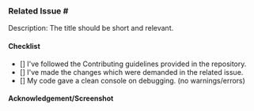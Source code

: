 <Do not remove this template and always check the preview before making the PR>

### Related Issue #<number>

Description: <provide a description> The title should be short and relevant.

#### Checklist

<just put a x between that square brackets to check that checkbox without spaces>

- [] I've followed the Contributing guidelines provided in the repository.
- [] I've made the changes which were demanded in the related issue.
- [] My code gave a clean console on debugging. (no warnings/errors)

#### Acknowledgement/Screenshot

<provide a relevant Screenshot or any Acknowledgement for the related issue if applicable>
